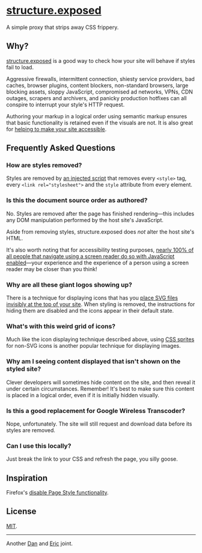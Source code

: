 # [structure.exposed](http://structure.exposed/)

A simple proxy that strips away CSS frippery.

## Why?

[structure.exposed](http://structure.exposed/) is a good way to check how your site will behave if styles fail to load.

Aggressive firewalls, intermittent connection, shiesty service providers, bad caches, browser plugins, content blockers, non-standard browsers, large blocking assets, sloppy JavaScript, compromised ad networks, VPNs, CDN outages, scrapers and archivers, and panicky production hotfixes can all conspire to interrupt your style's HTTP request.

Authoring your markup in a logical order using semantic markup ensures that basic functionality is retained even if the visuals are not. It is also great for [helping to make your site accessible](http://a11yproject.com/posts/navigate-using-just-your-keyboard/).

## Frequently Asked Questions

### How are styles removed?

Styles are removed by [an injected script](https://github.com/danielsmc/structure-exposed/blob/master/public/nuclear-reset.js) that removes every `<style>` tag, every `<link rel="stylesheet">` and the `style` attribute from every element.

### Is this the document source order as authored?

No.  Styles are removed after the page has finished rendering—this includes any DOM manipulation performed by the host site's JavaScript. 

Aside from removing styles, structure.exposed does *not* alter the host site's HTML.

It's also worth noting that for accessibility testing purposes, [nearly 100% of all people that navigate using a screen reader do so with JavaScript enabled](http://a11yproject.com/posts/myth-screen-readers-dont-use-javascript/)—your experience and the experience of a person using a screen reader may be closer than you think! 

### Why are all these giant logos showing up?

There is a technique for displaying icons that has you [place SVG files invisibly at the top of your site](https://css-tricks.com/svg-sprites-use-better-icon-fonts/). When styling is removed, the instructions for hiding them are disabled and the icons appear in their default state.

### What's with this weird grid of icons?

Much like the icon displaying technique described above, using [CSS sprites](https://css-tricks.com/css-sprites/) for non-SVG icons is another popular technique for displaying images.

### Why am I seeing content displayed that isn't shown on the styled site?

Clever developers will sometimes hide content on the site, and then reveal it under certain circumstances. Remember! It's best to make sure this content is placed in a logical order, even if it is initially hidden visually.

### Is this a good replacement for Google Wireless Transcoder?

Nope, unfortunately. The site will still request and download data before its styles are removed.

### Can I use this locally?

Just break the link to your CSS and refresh the page, you silly goose.

## Inspiration

Firefox's [disable Page Style functionality](https://developer.yahoo.com/blogs/ydn/temporarily-disable-css-testing-53538.html).


## License

[MIT](https://raw.githubusercontent.com/danielsmc/structure-exposed/master/LICENSE).

* * *

Another [Dan](https://twitter.com/mclaughlin) and [Eric](https://twitter.com/ericwbailey) joint.
